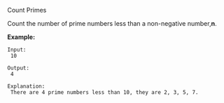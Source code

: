 Count Primes



Count the number of prime numbers less than a non-negative number,**n**.

**Example:**

```
Input:
 10

Output:
 4

Explanation:
 There are 4 prime numbers less than 10, they are 2, 3, 5, 7.

```

  


